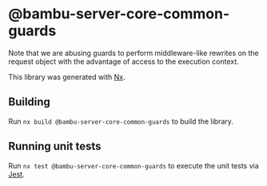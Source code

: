 # @bambu-server-core-common-guards

Note that we are abusing guards to perform middleware-like rewrites on the
request object with the advantage of access to the execution context.

This library was generated with [Nx](https://nx.dev).

## Building

Run `nx build @bambu-server-core-common-guards` to build the library.

## Running unit tests

Run `nx test @bambu-server-core-common-guards` to execute the unit tests via [Jest](https://jestjs.io).
